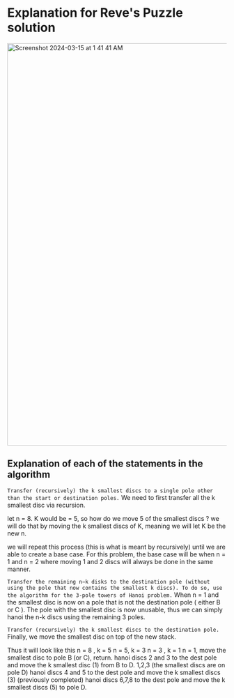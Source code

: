 # Explanation for Reve's Puzzle solution

<img width="923" alt="Screenshot 2024-03-15 at 1 41 41 AM" src="https://github.com/jamestorivor/ProgrammingWithAPurpose/assets/101387980/37708e40-2d64-42c5-b083-1c4cca57fcef">

## Explanation of each of the statements in the algorithm

`Transfer (recursively) the k smallest discs to a single pole other than the start or destination poles.`
We need to first transfer all the k smallest disc via recursion. 

let n = 8.
K would be = 5, so how do we move 5 of the smallest discs ? 
we will do that by moving the k smallest discs of K, meaning we will let K be the new n.

we will repeat this process (this is what is meant by recursively) until we are able to create a base case. 
For this problem, the base case will be when n = 1 and n = 2 where moving 1 and 2 discs will always be done in the same manner.

`Transfer the remaining n−k disks to the destination pole (without using the pole that now contains the smallest k discs). To do so, use the algorithm for the 3-pole towers of Hanoi problem.`
When n = 1 and the smallest disc is now on a pole that is not the destination pole ( either B or C ). The pole with the smallest disc is now unusable, thus we can simply hanoi the n-k discs using the remaining 3 poles.

`Transfer (recursively) the k smallest discs to the destination pole.`
Finally, we move the smallest disc on top of the new stack.

Thus it will look like this
n = 8 , k = 5
  n = 5, k = 3
    n = 3 , k = 1
      n = 1, move the smallest disc to pole B (or C), return.
    hanoi discs 2 and 3 to the dest pole and move the k smallest disc (1) from B to D. 1,2,3 (the smallest discs are on pole D)
  hanoi discs 4 and 5 to the dest pole and move the k smallest discs (3) (previously completed)
hanoi discs 6,7,8 to the dest pole and move the k smallest discs (5) to pole D. 


      
    

